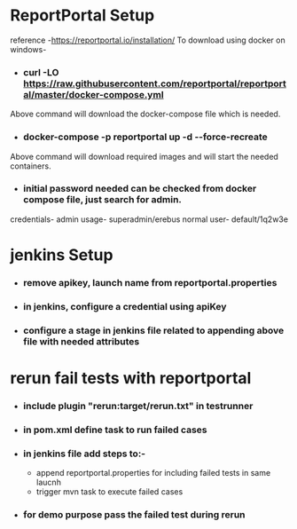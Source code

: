 # ReportPortal Setup 
reference -https://reportportal.io/installation/
To download using docker on windows- 
- ### curl -LO https://raw.githubusercontent.com/reportportal/reportportal/master/docker-compose.yml
Above command will download the docker-compose file which is needed.
- ### docker-compose -p reportportal up -d --force-recreate 
Above command will download required images and will start the needed containers.
- ### initial password needed can be checked from docker compose file, just search for admin.
credentials-
admin usage- superadmin/erebus
normal user- default/1q2w3e

# jenkins  Setup
- ### remove apikey, launch name from reportportal.properties
- ### in jenkins, configure a credential using apiKey
- ### configure a stage in jenkins file related to appending above file with needed attributes

# rerun fail tests with reportportal
- ### include plugin "rerun:target/rerun.txt" in testrunner
- ### in pom.xml define task to run failed cases
- ### in jenkins file add steps to:-
    - append reportportal.properties for including failed tests in same laucnh
    - trigger mvn task to execute failed cases
- ### for demo purpose pass the failed test during rerun